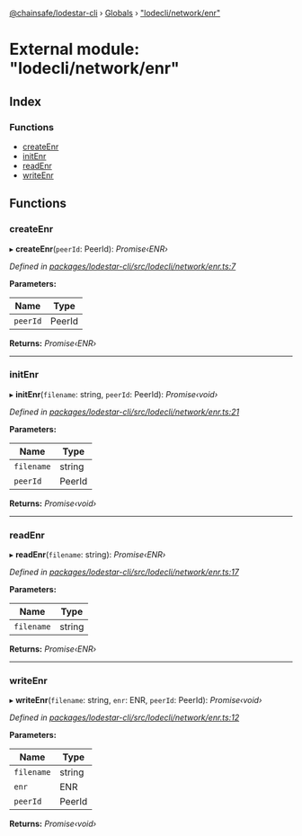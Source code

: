 [@chainsafe/lodestar-cli](../README.md) › [Globals](../globals.md) › ["lodecli/network/enr"](_lodecli_network_enr_.md)

# External module: "lodecli/network/enr"

## Index

### Functions

* [createEnr](_lodecli_network_enr_.md#createenr)
* [initEnr](_lodecli_network_enr_.md#initenr)
* [readEnr](_lodecli_network_enr_.md#readenr)
* [writeEnr](_lodecli_network_enr_.md#writeenr)

## Functions

###  createEnr

▸ **createEnr**(`peerId`: PeerId): *Promise‹ENR›*

*Defined in [packages/lodestar-cli/src/lodecli/network/enr.ts:7](https://github.com/ChainSafe/lodestar/blob/40c050469/packages/lodestar-cli/src/lodecli/network/enr.ts#L7)*

**Parameters:**

Name | Type |
------ | ------ |
`peerId` | PeerId |

**Returns:** *Promise‹ENR›*

___

###  initEnr

▸ **initEnr**(`filename`: string, `peerId`: PeerId): *Promise‹void›*

*Defined in [packages/lodestar-cli/src/lodecli/network/enr.ts:21](https://github.com/ChainSafe/lodestar/blob/40c050469/packages/lodestar-cli/src/lodecli/network/enr.ts#L21)*

**Parameters:**

Name | Type |
------ | ------ |
`filename` | string |
`peerId` | PeerId |

**Returns:** *Promise‹void›*

___

###  readEnr

▸ **readEnr**(`filename`: string): *Promise‹ENR›*

*Defined in [packages/lodestar-cli/src/lodecli/network/enr.ts:17](https://github.com/ChainSafe/lodestar/blob/40c050469/packages/lodestar-cli/src/lodecli/network/enr.ts#L17)*

**Parameters:**

Name | Type |
------ | ------ |
`filename` | string |

**Returns:** *Promise‹ENR›*

___

###  writeEnr

▸ **writeEnr**(`filename`: string, `enr`: ENR, `peerId`: PeerId): *Promise‹void›*

*Defined in [packages/lodestar-cli/src/lodecli/network/enr.ts:12](https://github.com/ChainSafe/lodestar/blob/40c050469/packages/lodestar-cli/src/lodecli/network/enr.ts#L12)*

**Parameters:**

Name | Type |
------ | ------ |
`filename` | string |
`enr` | ENR |
`peerId` | PeerId |

**Returns:** *Promise‹void›*
